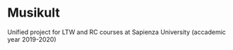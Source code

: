 # Musikult
Unified project for LTW and RC courses at Sapienza University (accademic year 2019-2020)
